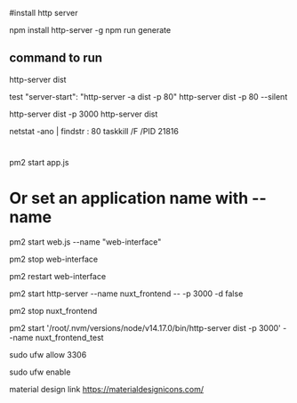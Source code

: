 #install http server 

npm install http-server -g
npm run generate 
## command to run 

http-server dist

test
"server-start": "http-server -a dist -p 80"
http-server dist -p 80 --silent

http-server dist -p 3000 
http-server dist


netstat  -ano  |  findstr : 80
taskkill /F /PID 21816

#

pm2 start app.js
# Or set an application name with --name
pm2 start web.js --name "web-interface"

pm2 stop web-interface

pm2 restart web-interface



pm2 start http-server  --name nuxt_frontend -- -p 3000 -d false

pm2 stop nuxt_frontend

pm2 start '/root/.nvm/versions/node/v14.17.0/bin/http-server  dist -p 3000' --name nuxt_frontend_test

sudo ufw allow 3306

sudo ufw enable


material design link
https://materialdesignicons.com/
